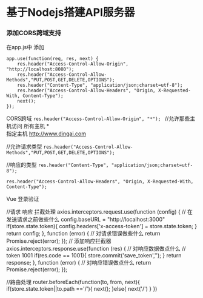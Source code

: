 # 基于Nodejs搭建API服务器

### 添加CORS跨域支持


在app.js中 添加
```
app.use(function(req, res, next) {  
    res.header("Access-Control-Allow-Origin", "http://localhost:8080");  
    res.header("Access-Control-Allow-Methods","PUT,POST,GET,DELETE,OPTIONS");  
    res.header("Content-Type", "application/json;charset=utf-8"); 
    res.header("Access-Control-Allow-Headers", "Origin, X-Requested-With, Content-Type");  
    next();  
});
```

CORS跨域
`res.header("Access-Control-Allow-Origin", "*"); `
//允许那些主机访问
    所有主机  *   
    指定主机  http://www.dingai.com

//允许请求类型
`res.header("Access-Control-Allow-Methods","PUT,POST,GET,DELETE,OPTIONS"); `

//响应的类型
`res.header("Content-Type", "application/json;charset=utf-8");`

`res.header("Access-Control-Allow-Headers", "Origin, X-Requested-With, Content-Type");`





Vue 登录验证

//请求 响应 拦截处理
axios.interceptors.request.use(function (config) {
    // 在发送请求之前做些什么
    config.baseURL = "http://localhost:3000"
    if(store.state.token){
        config.headers['x-access-token'] = store.state.token;
    }
    return config;
}, function (error) {
    // 对请求错误做些什么
    return Promise.reject(error);
});
// 添加响应拦截器
axios.interceptors.response.use(function (res) {
    // 对响应数据做点什么
    // token 1001
    if(res.code == 1001){
        store.commit('save_token','');
    }
    return response;
}, function (error) {
    // 对响应错误做点什么
    return Promise.reject(error);
});


//路由处理
router.beforeEach(function(to, from, next){
  if(store.state.token||to.path =='/'){
    next();
  }else{
    next('/')
  }
})